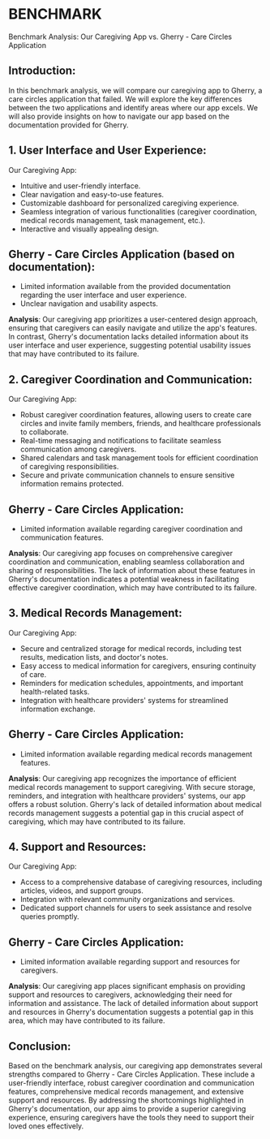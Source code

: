 # BENCHMARK
Benchmark Analysis: Our Caregiving App vs. Gherry - Care Circles Application

## Introduction:
In this benchmark analysis, we will compare our caregiving app to Gherry, a care circles application that failed. We will explore the key differences between the two applications and identify areas where our app excels. We will also provide insights on how to navigate our app based on the documentation provided for Gherry.

## 1. User Interface and User Experience:
Our Caregiving App:
- Intuitive and user-friendly interface.
- Clear navigation and easy-to-use features.
- Customizable dashboard for personalized caregiving experience.
- Seamless integration of various functionalities (caregiver coordination, medical records management, task management, etc.).
- Interactive and visually appealing design.

## Gherry - Care Circles Application (based on documentation):
- Limited information available from the provided documentation regarding the user interface and user experience.
- Unclear navigation and usability aspects.

**Analysis**: Our caregiving app prioritizes a user-centered design approach, ensuring that caregivers can easily navigate and utilize the app's features. In contrast, Gherry's documentation lacks detailed information about its user interface and user experience, suggesting potential usability issues that may have contributed to its failure.

## 2. Caregiver Coordination and Communication:
Our Caregiving App:
- Robust caregiver coordination features, allowing users to create care circles and invite family members, friends, and healthcare professionals to collaborate.
- Real-time messaging and notifications to facilitate seamless communication among caregivers.
- Shared calendars and task management tools for efficient coordination of caregiving responsibilities.
- Secure and private communication channels to ensure sensitive information remains protected.

## Gherry - Care Circles Application:
- Limited information available regarding caregiver coordination and communication features.

**Analysis**: Our caregiving app focuses on comprehensive caregiver coordination and communication, enabling seamless collaboration and sharing of responsibilities. The lack of information about these features in Gherry's documentation indicates a potential weakness in facilitating effective caregiver coordination, which may have contributed to its failure.

## 3. Medical Records Management:
Our Caregiving App:
- Secure and centralized storage for medical records, including test results, medication lists, and doctor's notes.
- Easy access to medical information for caregivers, ensuring continuity of care.
- Reminders for medication schedules, appointments, and important health-related tasks.
- Integration with healthcare providers' systems for streamlined information exchange.

## Gherry - Care Circles Application:
- Limited information available regarding medical records management features.

**Analysis**: Our caregiving app recognizes the importance of efficient medical records management to support caregiving. With secure storage, reminders, and integration with healthcare providers' systems, our app offers a robust solution. Gherry's lack of detailed information about medical records management suggests a potential gap in this crucial aspect of caregiving, which may have contributed to its failure.

## 4. Support and Resources:
Our Caregiving App:
- Access to a comprehensive database of caregiving resources, including articles, videos, and support groups.
- Integration with relevant community organizations and services.
- Dedicated support channels for users to seek assistance and resolve queries promptly.

## Gherry - Care Circles Application:
- Limited information available regarding support and resources for caregivers.

**Analysis**: Our caregiving app places significant emphasis on providing support and resources to caregivers, acknowledging their need for information and assistance. The lack of detailed information about support and resources in Gherry's documentation suggests a potential gap in this area, which may have contributed to its failure.

## Conclusion:
Based on the benchmark analysis, our caregiving app demonstrates several strengths compared to Gherry - Care Circles Application. These include a user-friendly interface, robust caregiver coordination and communication features, comprehensive medical records management, and extensive support and resources. By addressing the shortcomings highlighted in Gherry's documentation, our app aims to provide a superior caregiving experience, ensuring caregivers have the tools they need to support their loved ones effectively.
